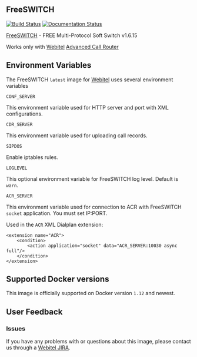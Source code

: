 ## FreeSWITCH

[![Build Status](https://travis-ci.org/webitel/docker-freeswitch.svg?branch=master)](https://travis-ci.org/webitel/docker-freeswitch) [![Documentation Status](https://readthedocs.org/projects/webitel/badge/?version=latest)](http://api.webitel.com/en/latest/?badge=latest) 


[FreeSWITCH](http://www.freeswitch.org/) - FREE Multi-Protocol Soft Switch v1.6.15

Works only with [Webitel](http://webitel.ua/) [Advanced Call Router](https://github.com/webitel/acr)

## Environment Variables

The FreeSWITCH `latest` image for [Webitel](http://webitel.ua/) uses several environment variables

`CONF_SERVER`

This environment variable used for HTTP server and port with XML configurations.

`CDR_SERVER`

This environment variable used for uploading call records.

`SIPDOS`

Enable iptables rules.

`LOGLEVEL`

This optional environment variable for FreeSWITCH log level. Default is `warn`.

`ACR_SERVER`

This environment variable used for connection to ACR with FreeSWITCH `socket` application. You must set IP:PORT. 

Used in the `ACR` XML Dialplan extension:

    <extension name="ACR">
        <condition>
            <action application="socket" data="ACR_SERVER:10030 async full"/>
        </condition>
    </extension>

## Supported Docker versions

This image is officially supported on Docker version `1.12` and newest.

## User Feedback

### Issues
If you have any problems with or questions about this image, please contact us through a [Webitel JIRA](https://my.webitel.com/).

